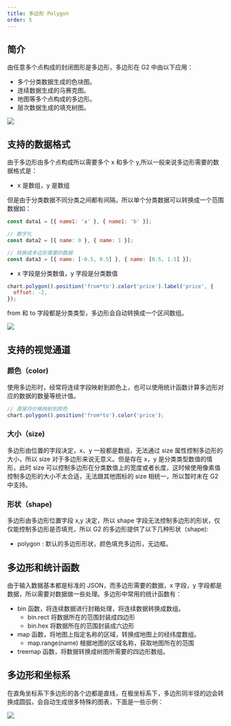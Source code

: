 ```yaml
---
title: 多边形 Polygon
order: 5
---
```


## 简介

由任意多个点构成的封闭图形是多边形，多边形在 G2 中由以下应用：

- 多个分类数据生成的色块图。
- 连续数据生成的马赛克图。
- 地图等多个点构成的多边形。
- 层次数据生成的填充树图。

![](https://zos.alipayobjects.com/basement/skylark/0ad680ae14791833491503986d17c0/attach/4080/900/image.png#align=left&display=inline&height=499&originHeight=499&originWidth=836&status=done&style=none&width=836)

## 支持的数据格式

由于多边形由多个点构成所以需要多个 x 和多个 y,所以一般来说多边形需要的数据格式是：

- x 是数组，y 是数组

但是由于分类数据不同分类之间都有间隔，所以单个分类数据可以转换成一个范围数据如：

```javascript
const data1 = [{ name1: 'a' }, { name1: 'b' }];

// 数字化
const data2 = [{ name: 0 }, { name: 1 }];

// 转换成多边形需要的数据
const data3 = [{ name: [-0.5, 0.5] }, { name: [0.5, 1.5] }];
```

- x 字段是分类数值，y 字段是分类数值

```javascript
chart.polygon().position('from*to').color('price').label('price', {
  offset: -2,
});
```

from 和 to 字段都是分类类型，多边形会自动转换成一个区间数组。

![](https://zos.alipayobjects.com/basement/skylark/0ad6383d14791834913405347d7559/attach/4080/900/image.png#align=left&display=inline&height=458&originHeight=458&originWidth=902&status=done&style=none&width=902)

## 支持的视觉通道

### 颜色（color)

使用多边形时，经常将连续字段映射到颜色上，也可以使用统计函数计算多边形对应的数据的数量等统计值。

```javascript
// 直接将价格映射到颜色
chart.polygon().position('from*to').color('price');
```

### 大小（size)

多边形由位置的字段决定，x、y 一般都是数组，无法通过 size 属性控制多边形的大小，所以 size 对于多边形来说无意义。但是存在 x，y 是分类类型数值的情形，此时 size 可以控制多边形在分类数值上的宽度或者长度，这时候使用像素值控制多边形的大小不太合适，无法跟其他图标的 size 相统一，所以暂时未在 G2 中支持。

### 形状（shape)

多边形由多边形位置字段 x,y 决定，所以 shape 字段无法控制多边形的形状，仅仅能控制多边形是否填充，所以 G2 的多边形提供了以下几种形状（shape):

- polygon : 默认的多边形形状，颜色填充多边形，无边框。

## 多边形和统计函数

由于输入数据基本都是标准的 JSON，而多边形需要的数据，x 字段，y 字段都是数据，所以需要对数据做一些处理。多边形中常用的统计函数有：

- bin 函数，将连续数据进行封箱处理，将连续数据转换成数组。
  - bin.rect 将数据所在的范围封装成四边形
  - bin.hex 将数据所在的范围封装成六边形
- map 函数，将地图上指定名称的区域，转换成地图上的经纬度数组。
  - map.range(name) 根据地图的区域名称，获取地图所在的范围
- treemap 函数，将数据转换成树图所需要的四边形数组。

##

## 多边形和坐标系

在直角坐标系下多边形的各个边都是直线，在极坐标系下，多边形同半径的边会转换成圆弧，会自动生成很多特殊的图表，下面是一些示例：

![](https://zos.alipayobjects.com/basement/skylark/0ad680ae14791835854894028d17c0/attach/4080/900/image.png#align=left&display=inline&height=304&originHeight=304&originWidth=895&status=done&style=none&width=895)
